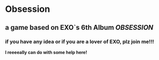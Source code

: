 # Obsession
## a game based on EXO`s 6th Album *OBSESSION*
### if you have any idea or if you are a lover of EXO, plz join me!!!
**I reeeeally can do with some help here!**
